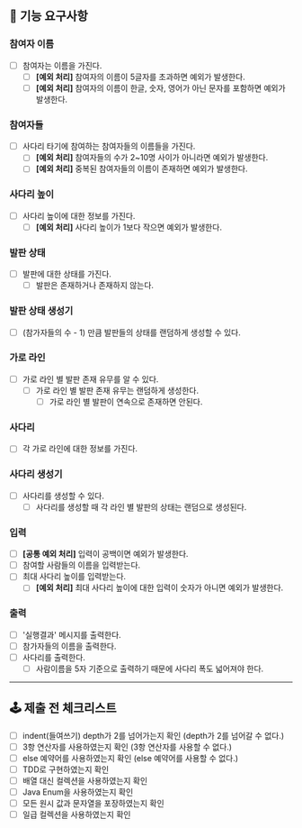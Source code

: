 ## 📝 기능 요구사항

### 참여자 이름
- [ ] 참여자는 이름을 가진다.
  - [ ] **[예외 처리]** 참여자의 이름이 5글자를 초과하면 예외가 발생한다.
  - [ ] **[예외 처리]** 참여자의 이름이 한글, 숫자, 영어가 아닌 문자를 포함하면 예외가 발생한다.

### 참여자들
- [ ] 사다리 타기에 참여하는 참여자들의 이름들을 가진다.
  - [ ] **[예외 처리]** 참여자들의 수가 2~10명 사이가 아니라면 예외가 발생한다.
  - [ ] **[예외 처리]** 중복된 참여자들의 이름이 존재하면 예외가 발생한다.

### 사다리 높이
- [ ] 사다리 높이에 대한 정보를 가진다.
  - [ ] **[예외 처리]** 사다리 높이가 1보다 작으면 예외가 발생한다.

### 발판 상태
- [ ] 발판에 대한 상태를 가진다.
  - [ ] 발판은 존재하거나 존재하지 않는다.

### 발판 상태 생성기
- [ ] (참가자들의 수 - 1) 만큼 발판들의 상태를 랜덤하게 생성할 수 있다. 
    
### 가로 라인
- [ ] 가로 라인 별 발판 존재 유무를 알 수 있다.
  - [ ] 가로 라인 별 발판 존재 유무는 랜덤하게 생성한다.
    - [ ] 가로 라인 별 발판이 연속으로 존재하면 안된다.

### 사다리
- [ ] 각 가로 라인에 대한 정보를 가진다.

### 사다리 생성기
- [ ] 사다리를 생성할 수 있다.
  - [ ] 사다리를 생성할 때 각 라인 별 발판의 상태는 랜덤으로 생성된다.

### 입력
- [ ] **[공통 예외 처리]** 입력이 공백이면 예외가 발생한다.
- [ ] 참여할 사람들의 이름을 입력받는다. 
- [ ] 최대 사다리 높이를 입력받는다.
  - [ ] **[예외 처리]** 최대 사다리 높이에 대한 입력이 숫자가 아니면 예외가 발생한다.

### 출력
- [ ] '실행결과' 메시지를 출력한다. 
- [ ] 참가자들의 이름을 출력한다. 
- [ ] 사다리를 출력한다.
  - [ ] 사람이름을 5자 기준으로 출력하기 때문에 사다리 폭도 넓어져야 한다.

---

## 🕹 제출 전 체크리스트

- [ ] indent(들여쓰기) depth가 2를 넘어가는지 확인 (depth가 2를 넘어갈 수 없다.)
- [ ] 3항 연산자를 사용하였는지 확인 (3항 연산자를 사용할 수 없다.)
- [ ] else 예약어를 사용하였는지 확인 (else 예약어를 사용할 수 없다.)
- [ ] TDD로 구현하였는지 확인
- [ ] 배열 대신 컬렉션을 사용하였는지 확인
- [ ] Java Enum을 사용하였는지 확인
- [ ] 모든 원시 값과 문자열을 포장하였는지 확인
- [ ] 일급 컬렉션을 사용하였는지 확인
